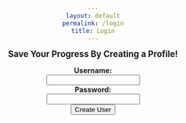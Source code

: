 ```yaml
---
layout: default
permalink: /login
title: Login
---
```

<style>
h1 {text-align: center;}
p {text-align: center;}
div {text-align: center;}
body {
  background-image: url('https://live.staticflickr.com/4884/45900821384_c156fce940_b.jpg');
}
</style>
<big><strong>Save Your Progress By Creating a Profile!</strong></big>

<div id="User Profile">
    <strong><label for="name">Username:</label></strong>
<div>
    <input type="text" id="Username" required>
<div>
    <strong><label for="Password"> Password: </label></strong>
<div>
    <input type="Password" id="Password" required>
<div>
    <button type="submit" onclick="createUser()">Create User</button>
  </div>